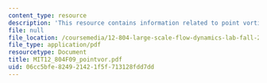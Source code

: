 ```yaml
---
content_type: resource
description: 'This resource contains information related to point vortices. '
file: null
file_location: /coursemedia/12-804-large-scale-flow-dynamics-lab-fall-2009/06cc5bfe824921421f5f713128fdd7dd_MIT12_804F09_pointvor.pdf
file_type: application/pdf
resourcetype: Document
title: MIT12_804F09_pointvor.pdf
uid: 06cc5bfe-8249-2142-1f5f-713128fdd7dd
---
```

